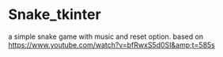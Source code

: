 # Snake_tkinter
a simple snake game with music and reset option. based on https://www.youtube.com/watch?v=bfRwxS5d0SI&amp;t=585s
